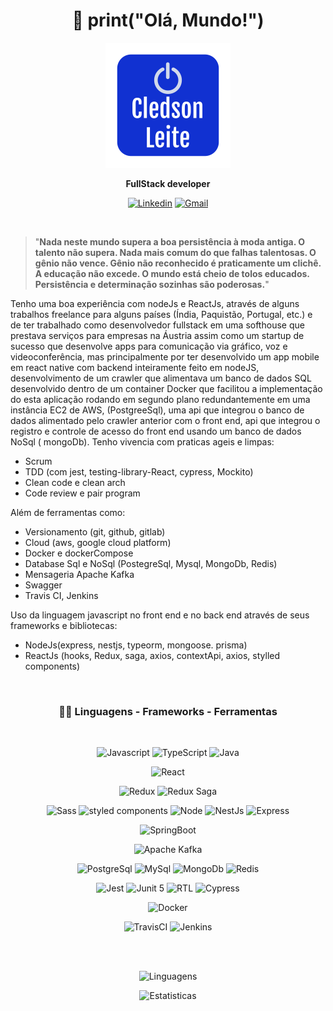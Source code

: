 <div align="center">

# :wave: print("Olá, Mundo!")

![Cledson Leite](MeuLogo.png)
</div>

<div align="center">

**FullStack developer**
</div>
  
<div align="center">
  
[![Linkedin](https://img.shields.io/badge/-Linkedin-blue?style=flat-square&logo=Linkedin&logoColor=white)](https://www.linkedin.com/in/cledson-leite-223b661a0/) [![Gmail](https://img.shields.io/badge/-Gmail-c14438?style=flat-square&logo=Gmail&logoColor=white)](mailto:csbetsonline@gmail.com) 
</div>
  
<br>

>"**Nada neste mundo supera a boa persistência à moda antiga. O talento não supera. Nada mais comum do que falhas talentosas. O gênio não vence. Gênio não reconhecido é praticamente um clichê. A educação não excede. O mundo está cheio de tolos educados. Persistência e determinação sozinhas são poderosas.**"
>
Tenho uma boa experiência com nodeJs e ReactJs, através de alguns trabalhos freelance para alguns países (Índia, Paquistão, Portugal, etc.) e de ter trabalhado como desenvolvedor fullstack em uma softhouse que prestava serviços para empresas na Áustria assim como um startup de sucesso que desenvolve apps para comunicação via gráfico, voz e videoconferência, mas principalmente por ter desenvolvido um app mobile em react native com backend inteiramente feito em nodeJS, desenvolvimento de um crawler que alimentava um banco de dados SQL desenvolvido dentro de um container Docker que facilitou a implementação do esta aplicação rodando em segundo plano redundantemente em uma instância EC2 de AWS, (PostgreeSql), uma api que integrou o banco de dados alimentado pelo crawler anterior com o front end, api que integrou o registro e controle de acesso do front end usando um banco de dados NoSql ( mongoDb).
Tenho vivencia com praticas ageis e limpas:
- Scrum
- TDD (com jest, testing-library-React, cypress, Mockito)
- Clean code e clean arch
- Code review e pair program
  
Além de ferramentas como:
- Versionamento (git, github, gitlab)
- Cloud (aws, google cloud platform)
- Docker e dockerCompose
- Database Sql e NoSql (PostegreSql, Mysql, MongoDb, Redis)
- Mensageria Apache Kafka
- Swagger
- Travis CI, Jenkins

Uso da linguagem javascript no front end e no back end através de seus frameworks e bibliotecas:
- NodeJs(express, nestjs, typeorm, mongoose. prisma)
- ReactJs (hooks, Redux, saga, axios, contextApi, axios, stylled components)

<br>
<div align="center">

### :hammer::wrench:  Linguagens - Frameworks - Ferramentas
</div>
<br>
<div align="center">
  
![Javascript](https://img.shields.io/badge/JavaScript-F7DF1E?style=for-the-badge&logo=javascript&logoColor=black) ![TypeScript](https://img.shields.io/badge/TypeScript-007ACC?style=for-the-badge&logo=typescript&logoColor=white) ![Java](https://img.shields.io/badge/Java-%23ED8B00?style=for-the-badge&logo=openjdk&logoColor=white)

![React](https://img.shields.io/badge/-React-61DAFB?style=for-the-badge&logo=react&logoColor=000)

![Redux](https://img.shields.io/badge/-Redux-764ABC?style=for-the-badge&logo=Redux&logoColor=fff) ![Redux Saga](https://img.shields.io/badge/-Redux_Saga-999999?style=for-the-badge&logo=Redux-saga&logoColor=000)
  
  ![Sass](https://img.shields.io/badge/-Sass-CC6699?style=for-the-badge&logo=Sass&logoColor=fff) ![styled components](https://img.shields.io/badge/-styled_components-DB7093?style=for-the-badge&logo=styledcomponents&logoColor=fff)
![Node](https://img.shields.io/badge/-NodeJs-339933?style=for-the-badge&logo=node.js&logoColor=fff) ![NestJs](https://img.shields.io/badge/Nestjs-E0234E?style=for-the-badge&logo=nestjs&logoColor=white) ![Express](https://img.shields.io/badge/-Express-000?style=for-the-badge&logo=Express&logoColor=fff)

  ![SpringBoot](https://img.shields.io/badge/-SpringBoot-6DB33F?style=for-the-badge&logo=springboot&logoColor=fff)
  

  ![Apache Kafka](https://img.shields.io/badge/-kafka-231F20?style=for-the-badge&logo=Apachekafka&logoColor=fff)
  
  ![PostgreSql](https://img.shields.io/badge/-PostgreSql-336791?style=for-the-badge&logo=PostgreSql&logoColor=fff) ![MySql](https://img.shields.io/badge/-mysql-4479A1?style=for-the-badge&logo=mysql&logoColor=fff) ![MongoDb](https://img.shields.io/badge/-MongoDb-47A248?style=for-the-badge&logo=MongoDb&logoColor=fff) ![Redis](https://img.shields.io/badge/-Redis-DC382D?style=for-the-badge&logo=redis&logoColor=fff) 

  
![Jest](https://img.shields.io/badge/-Jest-C21325?style=for-the-badge&logo=Jest&logoColor=fff) ![Junit 5](https://img.shields.io/badge/junit5-25A162?style=for-the-badge&logo=junit5&logoColor=white) ![RTL](https://img.shields.io/badge/RTL-E33332?style=for-the-badge&logo=testinglibrary&logoColor=white) ![Cypress](https://img.shields.io/badge/-Cypress-17202C?style=for-the-badge&logo=cypress&logoColor=ffffff)

![Docker](https://img.shields.io/badge/-Docker-2496ED?style=for-the-badge&logo=Docker&logoColor=fff)
  
![TravisCI](https://img.shields.io/badge/-TravisCI-3EAAAF?style=for-the-badge&logo=travisci&logoColor=fff) ![Jenkins](https://img.shields.io/badge/-Jenkins-D24939?style=for-the-badge&logo=jenkins&logoColor=fff)
</div>
<div align="center">


<br><br>

<div align="center">
  
![Linguagens](https://github-readme-stats.vercel.app/api/top-langs/?username=cledson-leite&theme=dracula&count_lang=10&custom_title=Linguagens)

![Estatisticas](https://github-readme-stats.vercel.app/api?username=cledson-leite&show_icons=true&theme=dracula&custom_title=Estatisticas)
  
</div>

<!--[![Readme Card](https://github-readme-stats.vercel.app/api/pin/?username=cledson-leite&repo=cpf_brasil&theme=dracula)](https://github.com/cledson-leite/cpf_brasil) 
[![Readme Card](https://github-readme-stats.vercel.app/api/pin/?username=cledson-leite&repo=calculadora&theme=dracula)](https://github.com/cledson-leite/calculadora) [![Readme Card](https://github-readme-stats.vercel.app/api/pin/?username=cledson-leite&repo=crudUsuarios&theme=dracula)](https://github.com/cledson-leite/crudUsuarios) [![Readme Card](https://github-readme-stats.vercel.app/api/pin/?username=cledson-leite&repo=bookstoremanager&theme=dracula)](https://github.com/cledson-leite/bookstoremanager) -->

